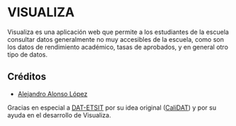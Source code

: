 # VISUALIZA

Visualiza es una aplicación web que permite a los estudiantes de la escuela consultar datos generalmente no muy accesibles de la escuela, como son los datos de rendimiento académico, tasas de aprobados, y en general otro tipo de datos.

## Créditos

- [Alejandro Alonso López](https://github.com/aalonsolopez)

Gracias en especial a [DAT-ETSIT](https://github.com/DAT-ETSIT) por su idea original ([CaliDAT](https://github.com/DAT-ETSIT/CaliDAT)) y por su ayuda en el desarrollo de Visualiza.